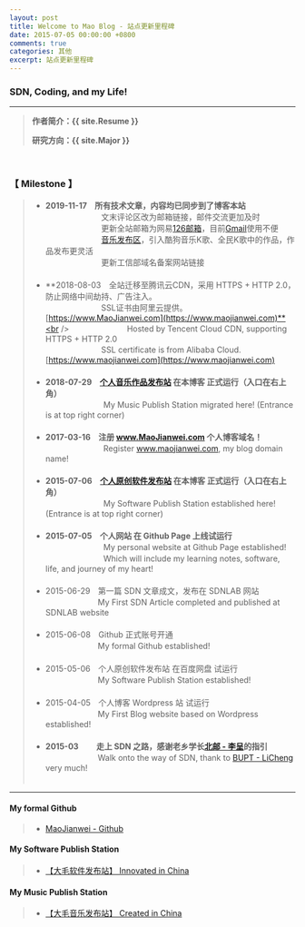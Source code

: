 ```yaml
---
layout: post
title: Welcome to Mao Blog - 站点更新里程碑
date: 2015-07-05 00:00:00 +0800
comments: true
categories: 其他
excerpt: 站点更新里程碑
---
```


### **SDN, Coding, and my Life!**

------

> **作者简介：{{ site.Resume }}**
> 
> **研究方向：{{ site.Major }}**

<br />

### 【 Milestone 】

> * **2019-11-17　所有技术文章，内容均已同步到了博客本站**<br/>
　　　　　　　文末评论区改为邮箱链接，邮件交流更加及时<br/>
　　　　　　　更新全站邮箱为网易[126邮箱](mailto:MaoJianwei2012@126.com)，目前[Gmail](mailto:MaoJianwei2020@gmail.com)使用不便<br/>
　　　　　　　[音乐发布区](http://www.maojianwei.com/music/)，引入酷狗音乐K歌、全民K歌中的作品，作品发布更灵活<br/>
　　　　　　　更新工信部域名备案网站链接<br/>
　
> * **2018-08-03　全站迁移至腾讯云CDN，采用 HTTPS + HTTP 2.0，防止网络中间劫持、广告注入。<br />
　　　　　　　SSL证书由阿里云提供。 [https://www.MaoJianwei.com](https://www.maojianwei.com)**<br />
　　　　　　　Hosted by Tencent Cloud CDN, supporting HTTPS + HTTP 2.0<br />
　　　　　　　SSL certificate is from Alibaba Cloud. [https://www.maojianwei.com](https://www.maojianwei.com)<br />
　
> * **2018-07-29　[个人音乐作品发布站]({{site.url}}/music/) 在本博客 正式运行（入口在右上角）**  <br />
　　 　　　　　My Music Publish Station migrated here! (Entrance is at top right corner)  <br />
　
> * **2017-03-16　注册 www.MaoJianwei.com 个人博客域名！**  <br />
　　 　　　　　Register www.maojianwei.com, my blog domain name!  <br />
　
> * **2015-07-06　[个人原创软件发布站]({{site.url}}/MaoSoftware/) 在本博客 正式运行（入口在右上角）**  <br />
　　 　　　　　My Software Publish Station established here! (Entrance is at top right corner)  <br />
　
> * **2015-07-05　个人网站 在 Github Page 上线试运行**  <br />
　　　 　　　　My personal website at Github Page established!  <br />
　　　 　　　　Which will include my learning notes, software, life, and journey of my heart!  <br />
　
> * 2015-06-29　第一篇 SDN 文章成文，发布在 SDNLAB 网站  <br />
　　　　 　 　My First SDN Article completed and published at SDNLAB website  <br />
　
> * 2015-06-08　Github 正式账号开通  <br />
　　　　 　 　My formal Github established!  <br />
　
> * 2015-05-06　个人原创软件发布站 在百度网盘 试运行  <br />
　　 　　　 　My Software Publish Station established!  <br />
　
> * 2015-04-05　个人博客 Wordpress 站 试运行  <br />
　　　 　　 　My First Blog website based on Wordpress established!  <br />
　
> * **2015-03　 　走上 SDN 之路，感谢老乡学长[北邮 - 李呈](http://www.muzixing.com/)的指引**   <br />
　　　　 　 　Walk onto the way of SDN, thank to [BUPT - LiCheng](http://www.muzixing.com/) very much!  <br />
　

------

#### My formal Github
> * [MaoJianwei - Github](https://github.com/MaoJianwei)

#### My Software Publish Station
> * [【大毛软件发布站】 Innovated in China](/MaoSoftware/)

#### My Music Publish Station
> * [【大毛音乐发布站】 Created in China](/music/)

